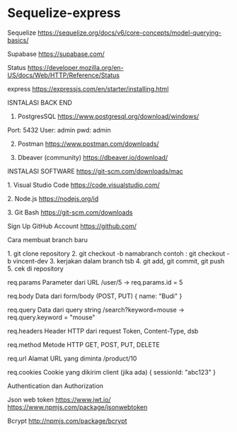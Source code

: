 # Sequelize-express

Sequelize
https://sequelize.org/docs/v6/core-concepts/model-querying-basics/

Supabase
https://supabase.com/

Status
https://developer.mozilla.org/en-US/docs/Web/HTTP/Reference/Status

express
https://expressjs.com/en/starter/installing.html

ISNTALASI BACK END

1. PostgresSQL
https://www.postgresql.org/download/windows/

Port: 5432
User: admin
pwd: admin

2. Postman
https://www.postman.com/downloads/

3. Dbeaver (community)
https://dbeaver.io/download/

INSTALASI SOFTWARE
https://git-scm.com/downloads/mac

1.⁠ ⁠Visual Studio Code
https://code.visualstudio.com/

2.⁠ ⁠Node.js 
https://nodejs.org/id

3.⁠ ⁠Git Bash
https://git-scm.com/downloads

Sign Up GitHub Account
https://github.com/

Cara membuat branch baru

1.⁠ ⁠git clone repository
2.⁠ ⁠git checkout -b namabranch
contoh : git checkout -b vincent-dev
3.⁠ ⁠kerjakan dalam branch tsb
4.⁠ ⁠git add, git commit, git push
5.⁠ ⁠cek di repository


req.params	  Parameter dari URL	/user/5 → req.params.id = 5

req.body	    Data dari form/body (POST, PUT)	{ name: "Budi" }

req.query	    Data dari query string	/search?keyword=mouse → req.query.keyword = "mouse"

req.headers	  Header HTTP dari request	Token, Content-Type, dsb

req.method	  Metode HTTP	GET, POST, PUT, DELETE

req.url	      Alamat URL yang diminta	/product/10

req.cookies	  Cookie yang dikirim client (jika ada)	{ sessionId: "abc123" }




Authentication dan Authorization

Json web token
https://www.jwt.io/
https://www.npmjs.com/package/jsonwebtoken

Bcrypt
http://npmjs.com/package/bcrypt

